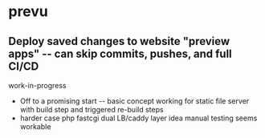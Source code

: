 # prevu

## Deploy saved changes to website "preview apps" -- can skip commits, pushes, and full CI/CD

work-in-progress

* Off to a promising start -- basic concept working for static file server with build step and triggered re-build steps
* harder case php fastcgi dual LB/caddy layer idea manual testing seems workable
